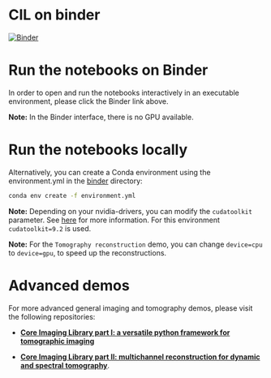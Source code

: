 # CIL on binder

[![Binder](https://mybinder.org/badge_logo.svg)](https://mybinder.org/v2/gh/TomographicImaging/CIL-Demos/HEAD?urlpath=lab/tree/binder%2Findex.ipynb)

# Run the notebooks on Binder

In order to open and run the notebooks interactively in an executable environment, please click the Binder link above. 

**Note:** In the Binder interface, there is no GPU available.

# Run the notebooks locally
Alternatively, you can create a Conda environment using the environment.yml in the [binder](https://github.com/TomographicImaging/CIL-Demos/tree/main/binder) directory:

```bash 
conda env create -f environment.yml
```

**Note:** Depending on your nvidia-drivers, you can modify the `cudatoolkit` parameter. See [here](https://docs.nvidia.com/deploy/cuda-compatibility/index.html) for more information. For this environment `cudatoolkit=9.2` is used.

**Note:** For the `Tomography reconstruction` demo, you can change `device=cpu` to `device=gpu`, to speed up the reconstructions.

# Advanced demos

For more advanced general imaging and tomography demos, please visit the following repositories:

* [**Core Imaging Library part I: a versatile python framework for tomographic imaging**](https://github.com/TomographicImaging/Paper-2021-RSTA-CIL-Part-I)

* [**Core Imaging Library part II: multichannel reconstruction
for dynamic and spectral tomography**](https://github.com/TomographicImaging/Paper-2021-RSTA-CIL-Part-II).


